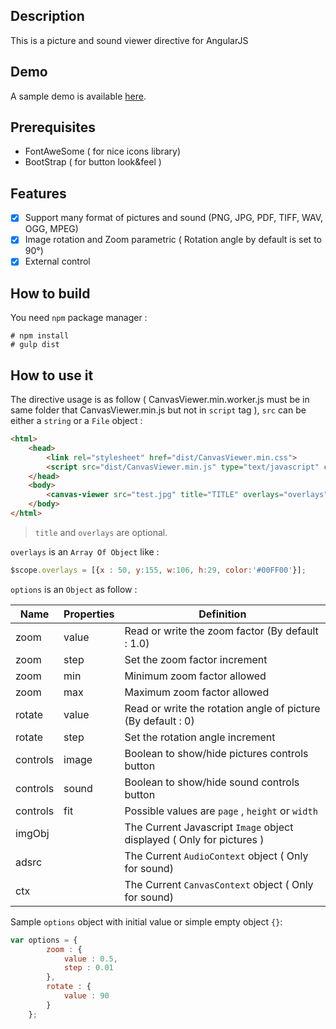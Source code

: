 ## Description

This is a picture and sound viewer directive for AngularJS

## Demo

A sample demo is available [here](http://fcrohas.github.io/angular-canvas-viewer).

## Prerequisites

* FontAweSome ( for nice icons library)
* BootStrap ( for button look&feel )

## Features

- [x]	Support many format of pictures and sound (PNG, JPG, PDF, TIFF, WAV, OGG, MPEG)
- [x]	Image rotation and Zoom parametric ( Rotation angle by default is set to 90°)
- [x]	External control

## How to build

You need  `npm` package manager :

    # npm install
    # gulp dist

## How to use it

 The directive usage is as follow ( CanvasViewer.min.worker.js must be in same folder that CanvasViewer.min.js but not in `script` tag ), `src` can be either a `string` or a `File` object :

```html
<html>
	<head>
		<link rel="stylesheet" href="dist/CanvasViewer.min.css">
		<script src="dist/CanvasViewer.min.js" type="text/javascript" charset="utf-8"></script>	
	</head>
	<body>
		<canvas-viewer src="test.jpg" title="TITLE" overlays="overlays" options="options"></canvas-viewer>
	</body>
</html>
```
> `title` and `overlays` are optional.

`overlays` is an `Array Of Object`  like :

```javascript
$scope.overlays = [{x : 50, y:155, w:106, h:29, color:'#00FF00'}];
```

`options` is an `Object` as follow :

Name | Properties | Definition
---- | ---------- | ----------
zoom | value | Read or write the zoom factor (By default : 1.0)
zoom | step | Set the zoom factor increment
zoom | min | Minimum zoom factor allowed
zoom | max | Maximum zoom factor allowed
rotate | value | Read or write the rotation angle of picture (By default : 0)
rotate | step | Set the rotation angle increment
controls | image | Boolean to show/hide pictures controls button
controls | sound | Boolean to show/hide sound controls button
controls | fit | Possible values are `page` , `height` or `width`
imgObj | | The Current Javascript `Image` object displayed ( Only for pictures )
adsrc | | The Current `AudioContext` object ( Only for sound)
ctx | | The Current `CanvasContext` object ( Only for sound)

Sample `options` object with initial value or simple empty object `{}`:

```javascript
var options = {
		zoom : {
			value : 0.5,
			step : 0.01
		},
		rotate : {
			value : 90
		}
	};
```
